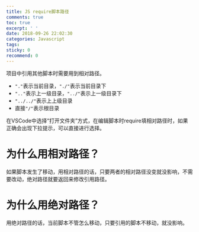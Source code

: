 ```yaml
---
title: JS require脚本路径
comments: true
toc: true
excerpt: ' '
date: 2018-09-26 22:02:30
categories: Javascript
tags:
sticky: 0
recommend: 0
---
```

项目中引用其他脚本时需要用到相对路径。

- `"."`表示当前目录，`"./"`表示当前目录下
- `".."`表示上一级目录，`"../"`表示上一级目录下
- `"../../"`表示上上级目录
- 直接`"/"`表示根目录

在VSCode中选择“打开文件夹”方式，在编辑脚本时require填相对路径时，如果正确会出现下拉提示，可以直接进行选择。

# 为什么用相对路径？

如果脚本发生了移动，用相对路径的话，只要两者的相对路径没变就没影响，不需要改动，绝对路径就要返回来修改引用路径。

# 为什么用绝对路径？

用绝对路径的话，当前脚本不管怎么移动，只要引用的脚本不移动，就没影响。